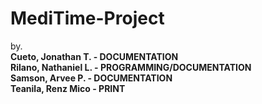 # MediTime-Project
by.<br> <b>Cueto, Jonathan T. - DOCUMENTATION
    <br>Rilano, Nathaniel L. - PROGRAMMING/DOCUMENTATION
    <br>Samson, Arvee P. - DOCUMENTATION
    <br>Teanila, Renz Mico - PRINT
